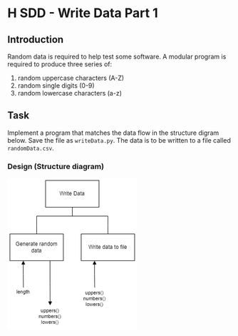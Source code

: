 # H SDD - Write Data Part 1


## Introduction

Random data is required to help test some software.  A modular program is required to produce three series of:

1. random uppercase characters (A-Z)
2. random single digits (0-9)
3. random lowercase characters (a-z)


## Task

Implement a program that matches the data flow in the structure digram below.  Save the file as `writeData.py`.  The data is to be written to a file called `randomData.csv`.


### Design (Structure diagram)

![Structure diagram](assets/sd1.png)
